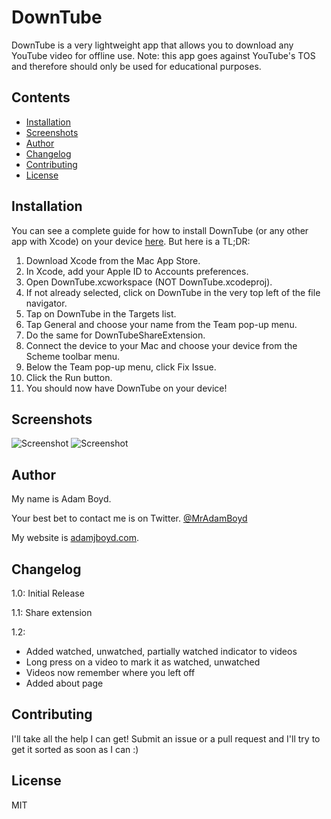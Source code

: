 # DownTube
DownTube is a very lightweight app that allows you to download any YouTube video for offline use. Note: this app goes against YouTube's TOS and therefore should only be used for educational purposes.

## Contents
* [Installation](#installation)
* [Screenshots](#screenshots)
* [Author](#author)
* [Changelog](#changelog)
* [Contributing](#contributing)
* [License](#license)

## Installation
You can see a complete guide for how to install DownTube (or any other app with Xcode) on your device [here](https://developer.apple.com/library/ios/documentation/IDEs/Conceptual/AppDistributionGuide/LaunchingYourApponDevices/LaunchingYourApponDevices.html#//apple_ref/doc/uid/TP40012582-CH27). But here is a TL;DR:

1. Download Xcode from the Mac App Store.
2. In Xcode, add your Apple ID to Accounts preferences.
3. Open DownTube.xcworkspace (NOT DownTube.xcodeproj).
4. If not already selected, click on DownTube in the very top left of the file navigator.
5. Tap on DownTube in the Targets list.
6. Tap General and choose your name from the Team pop-up menu.
7. Do the same for DownTubeShareExtension.
8. Connect the device to your Mac and choose your device from the Scheme toolbar menu.
9. Below the Team pop-up menu, click Fix Issue.
10. Click the Run button.
11. You should now have DownTube on your device!

## Screenshots
![Screenshot](https://raw.githubusercontent.com/MrAdamBoyd/DownTube/master/Screenshots/screenshot1.png)
![Screenshot](https://raw.githubusercontent.com/MrAdamBoyd/DownTube/master/Screenshots/screenshot2.png)


## Author
My name is Adam Boyd.

Your best bet to contact me is on Twitter. [@MrAdamBoyd](https://twitter.com/MrAdamBoyd)

My website is [adamjboyd.com](http://www.adamjboyd.com).

## Changelog
1.0: Initial Release

1.1: Share extension

1.2:
* Added watched, unwatched, partially watched indicator to videos
* Long press on a video to mark it as watched, unwatched
* Videos now remember where you left off
* Added about page

## Contributing
I'll take all the help I can get! Submit an issue or a pull request and I'll try to get it sorted as soon as I can :)

## License

MIT
